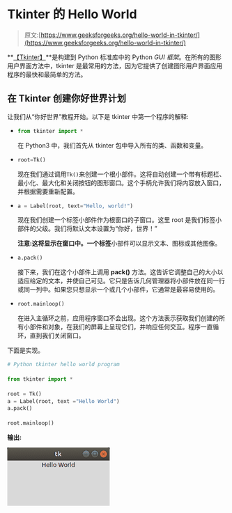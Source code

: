 # Tkinter 的 Hello World

> 原文:[https://www.geeksforgeeks.org/hello-world-in-tkinter/](https://www.geeksforgeeks.org/hello-world-in-tkinter/)

**[【Tkinter】](https://www.geeksforgeeks.org/python-gui-tkinter/)**是构建到 Python 标准库中的 Python *GUI 框架*。在所有的图形用户界面方法中，tkinter 是最常用的方法，因为它提供了创建图形用户界面应用程序的最快和最简单的方法。

## 在 Tkinter 创建你好世界计划

让我们从“你好世界”教程开始。以下是 tkinter 中第一个程序的解释:

*   ```py
    from tkinter import *
    ```

    在 Python3 中，我们首先从 tkinter 包中导入所有的类、函数和变量。

*   ```py
    root=Tk()
    ```

    现在我们通过调用`Tk()`来创建一个根小部件。这将自动创建一个带有标题栏、最小化、最大化和关闭按钮的图形窗口。这个手柄允许我们将内容放入窗口，并根据需要重新配置。

*   ```py
    a = Label(root, text="Hello, world!")
    ```

    现在我们创建一个标签小部件作为根窗口的子窗口。这里 root 是我们标签小部件的父级。我们将默认文本设置为“你好，世界！”

    **注意:**这将显示在窗口中。一个**标签**小部件可以显示文本、图标或其他图像。

*   ```py
    a.pack()
    ```

    接下来，我们在这个小部件上调用 **pack()** 方法。这告诉它调整自己的大小以适应给定的文本，并使自己可见。它只是告诉几何管理器将小部件放在同一行或同一列中。如果您只想显示一个或几个小部件，它通常是最容易使用的。

*   ```py
    root.mainloop()
    ```

    在进入主循环之前，应用程序窗口不会出现。这个方法表示获取我们创建的所有小部件和对象，在我们的屏幕上呈现它们，并响应任何交互。程序一直循环，直到我们关闭窗口。

下面是实现。

```py
# Python tkinter hello world program

from tkinter import *

root = Tk()
a = Label(root, text ="Hello World")
a.pack()

root.mainloop()
```

**输出:**

![python-tkinter-hello-world](img/a040f536f45b04249b5dcbd75cdd256f.png)